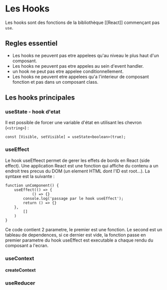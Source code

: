 # Les Hooks

Les hooks sont des fonctions de la bibliothèque [[React]] commençant pas `use`.

## Regles essentiel

- Les hooks ne peuvent pas etre appelees qu'au niveau le plus haut d'un composant. 
- Les hooks ne peuvent pas etre appeles au sein d'event handler.
- un hook ne peut pas etre appelee conditionnellement.
- Les hooks ne peuvent etre appelees qu'a l'interieur de composant fonction et pas dans un composant class.

## Les hooks principales

### useState - hook d'etat

Il est possible de forcer une variable d'état en utilisant les chevron (`<string>`) :
```tsx
const [Visible, setVisible] = useState<boolean>(true);
```

### useEffect

Le hook useEffeect permet de gerer les effets de bords en React (side effect).
Une application React est une fonction qui affiche du contenu a un endroit tres precus du DOM (un element HTML dont l'ID est root...).
La syntaxe est la suivante : 
```tsx
function unComponent() {
    useEffect(() => {
            () => {}
        console.log('passage par le hook useEffect');
        return () => {}
    },
        []
    )
}
```
Ce code contient 2 parametre, le premier est une fonction. Le second est un tableau de dependences, si ce dernier est vide, la fonction passe en premier parametre du hook useEffect est executable a chaque rendu du composant a l'ecran.


### useContext



#### createContext

### useReducer